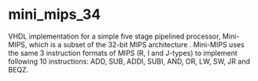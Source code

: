 # mini_mips_34
 VHDL implementation for a simple five stage pipelined processor, Mini-MIPS, which is a subset of the 32-bit MIPS architecture . Mini-MIPS uses the same 3 instruction formats of MIPS (R, I and J-types) to implement following 10 instructions:  ADD, SUB, ADDI, SUBI, AND, OR, LW, SW, JR and BEQZ. 
